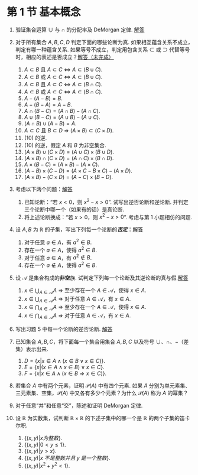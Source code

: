 # 第 1 节 基本概念

1. 验证集合运算 $\cup$ 与 $\cap$ 的分配率及 DeMorgan 定律. [解答](../ans/01.0.01.md)
2. 对于所有集合 $A,B,C,D$ 判定下面的哪些论断为真. 如果相互蕴含关系不成立，判定有哪一种蕴含关系. 如果等号不成立，判定用包含关系 $\subset$ 或 $\supset$ 代替等号时，相应的表述是否成立？[解答（未完成）](../ans/01.0.02.md)
   1. $A\subset B$ 且 $A\subset C$ $\Longleftrightarrow$ $A \subset (B\cup C)$.
   2. $A\subset B$ 或 $A\subset C$ $\Longleftrightarrow$ $A\subset (B\cup C)$.
   3. $A\subset B$ 且 $A\subset C$ $\Longleftrightarrow$ $A\subset (B\cap C)$.
   4. $A\subset B$ 或 $A\subset C$ $\Longleftrightarrow$ $A\subset (B \cap C)$.
   5. $A-(A-B)=B$.
   6. $A-(B-A)=A-B$.
   7. $A\cap(B-C)=(A\cap B)-(A\cap C)$.
   8. $A\cup(B-C)=(A\cup B)-(A\cup C)$.
   9. $(A\cap B)\cup(A-B)=A$.
   10. $A\subset C$ 且 $B\subset D$ $\Longrightarrow$ $(A\times B)\subset (C\times D)$.
   11. (10) 的逆.
   12. (10) 的逆，假定 $A$ 和 $B$ 为非空集合.
   13. $(A\times B)\cup (C\times D)=(A\cup C)\times (B\cup D)$.
   14. $(A\times B)\cap (C\times D)=(A\cap C)\times (B\cap D)$.
   15. $A\times(B-C)=(A\times B)-(A\times C)$.
   16. $(A-B)\times(C-D)=(A\times C - B\times C)-(A\times D)$.
   17. $(A\times B)-(C\times D)=(A-C)\times(B - D)$.
3. 考虑以下两个问题：[解答](../ans/01.0.03.md)
   1. 已知论断：“若 $x<0$，则 $x^2-x>0$”. 试写出逆否论断和逆论断. 并判定三个论断中哪一个（如果有的话）是真论断.
   2. 将上述论断换成：“若 $x>0$，则 $x^2-x>0$”. 考虑与第 1 小题相仿的问题.
4. 设 $A, B$ 为 $\mathbb R$ 的子集，写出下列每一个论断的***否定***：[解答](../ans/01.0.04.md)
   1. 对于任意 $a\in A$，有 $a^2\in B$.
   2. 存在一个 $a\in A$，使得 $a^2\in B$.
   3. 对于任意 $a\in A$，有 $a^2\notin B$.
   4. 存在一个 $a\notin A$，使得 $a^2\in B$.

5. 设 $\mathcal A$ 是集合构成的**非空**族. 试判定下列每一个论断及其逆论断的真与假.[解答](../ans/01.0.05.md)
   1. $x\in\bigcup_{A\in \mathcal A}A$ $\Longrightarrow$ 至少存在一个 $A\in\mathcal A$，使得 $x\in A$.
   2. $x\in \bigcup_{A\in\mathcal A} A$ $\Longrightarrow$ 对于任意 $A\in \mathcal A$，有 $x\in A$.
   3. $x\in \bigcap_{A\in \mathcal A} A$ $\Longrightarrow$ 至少存在一个 $A\in \mathcal A$，使得 $x\in A$.
   4. $x\in \bigcap_{A\in \mathcal A} A$ $\Longrightarrow$ 对于任意 $A\in \mathcal A$，有 $x\in A$.

6. 写出习题 5 中每一个论断的逆否论断. [解答](../ans/01.0.06.md)
7. 已知集合 $A, B, C$，将下面每一个集合用集合 $A, B, C$ 以及符号 $\cup$、$\cap$、$-$（差集）表示出来.
   1. $D=\{x|x\in A \wedge (x\in B \vee x \in C)\}$.
   2. $E=\{x|(x\in A\wedge x\in B)\vee x \in C\}$.
   3. $F=\{x|x\in A\wedge(x\in B \Longrightarrow x\in C)\}$.
8. 若集合 $A$ 中有两个元素，证明 $\mathcal P(A)$ 中有四个元素. 如果 $A$ 分别为单元素集、三元素集、空集，$\mathcal P(A)$ 中又各有多少个元素？为什么 $\mathcal P(A)$ 称为 $A$ 的幂集？
9. 对于任意“并”和任意“交”，陈述和证明 DeMorgan 定律.
10. 设 $\mathbb R$ 为实数集，试判断 $\mathbb R\times \mathbb R$ 的下述子集中的哪一个是 $\mathbb R$ 的两个子集的笛卡尔积.
    1. $\{(x, y)|x 为整数\}$.
    2. $\{(x, y)|0<y\leq 1\}$.
    3. $\{(x, y)|y>x\}$.
    4. $\{(x, y)|x\;不是整数并且\;y\;是一个整数\}$.
    5. $\{(x, y)|x^2+y^2<1\}$.

